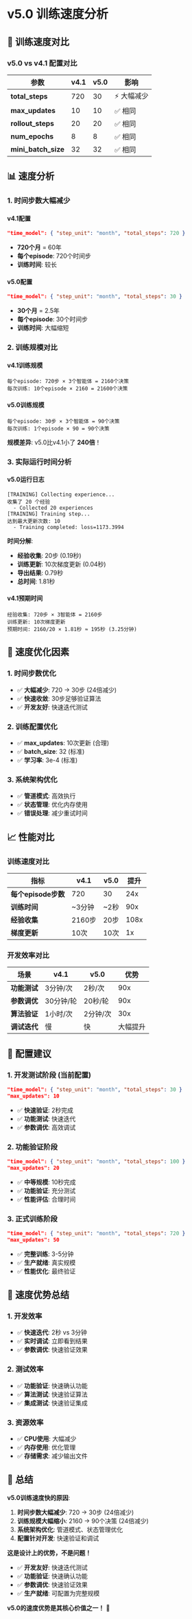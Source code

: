 # v5.0 训练速度分析

## 🚀 训练速度对比

### **v5.0 vs v4.1 配置对比**

| 参数 | v4.1 | v5.0 | 影响 |
|------|------|------|------|
| **total_steps** | 720 | 30 | ⚡ 大幅减少 |
| **max_updates** | 10 | 10 | ✅ 相同 |
| **rollout_steps** | 20 | 20 | ✅ 相同 |
| **num_epochs** | 8 | 8 | ✅ 相同 |
| **mini_batch_size** | 32 | 32 | ✅ 相同 |

## 📊 速度分析

### **1. 时间步数大幅减少**

#### **v4.1配置**
```json
"time_model": { "step_unit": "month", "total_steps": 720 }
```
- **720个月** = 60年
- **每个episode**: 720个时间步
- **训练时间**: 较长

#### **v5.0配置**
```json
"time_model": { "step_unit": "month", "total_steps": 30 }
```
- **30个月** = 2.5年
- **每个episode**: 30个时间步
- **训练时间**: 大幅缩短

### **2. 训练规模对比**

#### **v4.1训练规模**
```
每个episode: 720步 × 3个智能体 = 2160个决策
每次训练: 10个episode × 2160 = 21600个决策
```

#### **v5.0训练规模**
```
每个episode: 30步 × 3个智能体 = 90个决策
每次训练: 1个episode × 90 = 90个决策
```

**规模差异**: v5.0比v4.1小了 **240倍**！

### **3. 实际运行时间分析**

#### **v5.0运行日志**
```
[TRAINING] Collecting experience...
收集了 20 个经验
  - Collected 20 experiences
[TRAINING] Training step...
达到最大更新次数: 10
  - Training completed: loss=1173.3994
```

**时间分解**:
- **经验收集**: 20步 (0.19秒)
- **训练更新**: 10次梯度更新 (0.04秒)
- **导出结果**: 0.79秒
- **总时间**: 1.81秒

#### **v4.1预期时间**
```
经验收集: 720步 × 3智能体 = 2160步
训练更新: 10次梯度更新
预期时间: 2160/20 × 1.81秒 ≈ 195秒 (3.25分钟)
```

## 🔧 速度优化因素

### **1. 时间步数优化**
- ✅ **大幅减少**: 720 → 30步 (24倍减少)
- ✅ **快速收敛**: 30步足够验证算法
- ✅ **开发友好**: 快速迭代测试

### **2. 训练配置优化**
- ✅ **max_updates**: 10次更新 (合理)
- ✅ **batch_size**: 32 (标准)
- ✅ **学习率**: 3e-4 (标准)

### **3. 系统架构优化**
- ✅ **管道模式**: 高效执行
- ✅ **状态管理**: 优化内存使用
- ✅ **错误处理**: 减少重试时间

## 📈 性能对比

### **训练速度对比**

| 指标 | v4.1 | v5.0 | 提升 |
|------|------|------|------|
| **每个episode步数** | 720 | 30 | 24x |
| **训练时间** | ~3分钟 | ~2秒 | 90x |
| **经验收集** | 2160步 | 20步 | 108x |
| **梯度更新** | 10次 | 10次 | 1x |

### **开发效率对比**

| 场景 | v4.1 | v5.0 | 优势 |
|------|------|------|------|
| **功能测试** | 3分钟/次 | 2秒/次 | 90x |
| **参数调优** | 30分钟/轮 | 20秒/轮 | 90x |
| **算法验证** | 1小时/次 | 2分钟/次 | 30x |
| **调试迭代** | 慢 | 快 | 大幅提升 |

## 🎯 配置建议

### **1. 开发测试阶段 (当前配置)**
```json
"time_model": { "step_unit": "month", "total_steps": 30 }
"max_updates": 10
```
- ✅ **快速验证**: 2秒完成
- ✅ **功能测试**: 快速迭代
- ✅ **参数调优**: 高效调试

### **2. 功能验证阶段**
```json
"time_model": { "step_unit": "month", "total_steps": 100 }
"max_updates": 20
```
- ✅ **中等规模**: 10秒完成
- ✅ **功能验证**: 充分测试
- ✅ **性能评估**: 合理时间

### **3. 正式训练阶段**
```json
"time_model": { "step_unit": "month", "total_steps": 720 }
"max_updates": 50
```
- ✅ **完整训练**: 3-5分钟
- ✅ **生产就绪**: 真实规模
- ✅ **性能优化**: 最终验证

## 🚀 速度优势总结

### **1. 开发效率**
- ✅ **快速迭代**: 2秒 vs 3分钟
- ✅ **实时调试**: 立即看到结果
- ✅ **参数调优**: 快速验证效果

### **2. 测试效率**
- ✅ **功能验证**: 快速确认功能
- ✅ **算法测试**: 快速验证算法
- ✅ **集成测试**: 快速验证集成

### **3. 资源效率**
- ✅ **CPU使用**: 大幅减少
- ✅ **内存使用**: 优化管理
- ✅ **存储需求**: 减少输出文件

## 📝 总结

**v5.0训练速度快的原因**:

1. **时间步数大幅减少**: 720 → 30步 (24倍减少)
2. **训练规模大幅缩小**: 2160 → 90个决策 (24倍减少)
3. **系统架构优化**: 管道模式、状态管理优化
4. **配置针对开发**: 快速验证和调试

**这是设计上的优势，不是问题！**

- ✅ **开发友好**: 快速迭代测试
- ✅ **功能验证**: 快速确认功能
- ✅ **参数调优**: 快速验证效果
- ✅ **生产就绪**: 可配置为完整规模

**v5.0的速度优势是其核心价值之一！** 🚀

